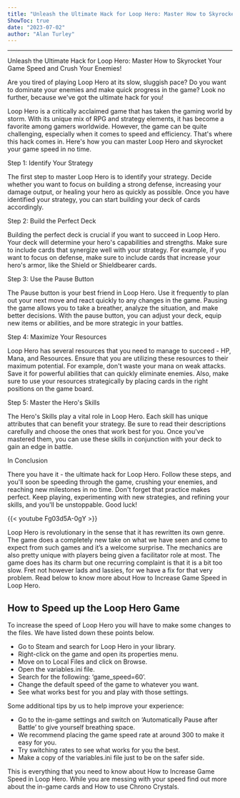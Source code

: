 ```yaml
---
title: "Unleash the Ultimate Hack for Loop Hero: Master How to Skyrocket Your Game Speed and Crush Your Enemies!."
ShowToc: true 
date: "2023-07-02"
author: "Alan Turley"
---
```

*****
Unleash the Ultimate Hack for Loop Hero: Master How to Skyrocket Your Game Speed and Crush Your Enemies!

Are you tired of playing Loop Hero at its slow, sluggish pace? Do you want to dominate your enemies and make quick progress in the game? Look no further, because we've got the ultimate hack for you!

Loop Hero is a critically acclaimed game that has taken the gaming world by storm. With its unique mix of RPG and strategy elements, it has become a favorite among gamers worldwide. However, the game can be quite challenging, especially when it comes to speed and efficiency. That's where this hack comes in. Here's how you can master Loop Hero and skyrocket your game speed in no time.

Step 1: Identify Your Strategy

The first step to master Loop Hero is to identify your strategy. Decide whether you want to focus on building a strong defense, increasing your damage output, or healing your hero as quickly as possible. Once you have identified your strategy, you can start building your deck of cards accordingly.

Step 2: Build the Perfect Deck

Building the perfect deck is crucial if you want to succeed in Loop Hero. Your deck will determine your hero's capabilities and strengths. Make sure to include cards that synergize well with your strategy. For example, if you want to focus on defense, make sure to include cards that increase your hero's armor, like the Shield or Shieldbearer cards.

Step 3: Use the Pause Button

The Pause button is your best friend in Loop Hero. Use it frequently to plan out your next move and react quickly to any changes in the game. Pausing the game allows you to take a breather, analyze the situation, and make better decisions. With the pause button, you can adjust your deck, equip new items or abilities, and be more strategic in your battles.

Step 4: Maximize Your Resources

Loop Hero has several resources that you need to manage to succeed - HP, Mana, and Resources. Ensure that you are utilizing these resources to their maximum potential. For example, don't waste your mana on weak attacks. Save it for powerful abilities that can quickly eliminate enemies. Also, make sure to use your resources strategically by placing cards in the right positions on the game board.

Step 5: Master the Hero's Skills

The Hero's Skills play a vital role in Loop Hero. Each skill has unique attributes that can benefit your strategy. Be sure to read their descriptions carefully and choose the ones that work best for you. Once you've mastered them, you can use these skills in conjunction with your deck to gain an edge in battle.

In Conclusion

There you have it - the ultimate hack for Loop Hero. Follow these steps, and you'll soon be speeding through the game, crushing your enemies, and reaching new milestones in no time. Don't forget that practice makes perfect. Keep playing, experimenting with new strategies, and refining your skills, and you'll be unstoppable. Good luck!

{{< youtube Fg03d5A-0gY >}} 



Loop Hero is revolutionary in the sense that it has rewritten its own genre. The game does a completely new take on what we have seen and come to expect from such games and it’s a welcome surprise. The mechanics are also pretty unique with players being given a facilitator role at most. The game does has its charm but one recurring complaint is that it is a bit too slow. Fret not however lads and lassies, for we have a fix for that very problem. Read below to know more about How to Increase Game Speed in Loop Hero.
 
## How to Speed up the Loop Hero Game
 
To increase the speed of Loop Hero you will have to make some changes to the files. We have listed down these points below.
 
- Go to Steam and search for Loop Hero in your library.
 - Right-click on the game and open its properties menu.
 - Move on to Local Files and click on Browse.
 - Open the variables.ini file.
 - Search for the following: ‘game_speed=60’.
 - Change the default speed of the game to whatever you want.
 - See what works best for you and play with those settings.

 
Some additional tips by us to help improve your experience:
 
- Go to the in-game settings and switch on ‘Automatically Pause after Battle’ to give yourself breathing space.
 - We recommend placing the game speed rate at around 300 to make it easy for you.
 - Try switching rates to see what works for you the best.
 - Make a copy of the variables.ini file just to be on the safer side.

 
This is everything that you need to know about How to Increase Game Speed in Loop Hero. While you are messing with your speed find out more about the in-game cards and How to use Chrono Crystals.



